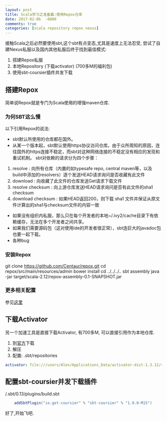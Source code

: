 ```yaml
---
layout: post
title: Scala学习之准备篇:使用Repox仓库
date: 2017-02-06  -0800
comments: true
categories: [scala repository repox nexus]
---
```


接触Scala之后必然要使用sbt,这个sbt有点变态,尤其是速度上无法忍受, 尝试了自建Nexus私服以及国内其他私服后终于找到最佳模式:
1. 搭建Repox私服
2. 本地Repository (下载activator) (700多M的福利包)
3. 使用sbt-coursier插件并发下载

## 搭建Repox
简单说Repox就是专门为Scala使用的增强maven仓库.

### 为何SBT这么慢
以下引用Repox的说法:

 - sbt默认所使用的仓库都在国外。
 - 从某一个版本起，sbt默认使用https协议访问仓库。由于众所周知的原因，连往国外的https连接不稳定，而sbt对这种网络连接的不稳定没有相应的发现和重试机制。
 sbt对依赖的请求分为四个步骤：
 1. resolve : 向所有仓库（内置的如typesafe repo, central maven等，以及build中添加的resolvers）逐个发送HEAD请求询问是否收藏有此文件
 2. download : 向收藏了此文件的仓库发送Get请求下载文件
 3. resolve checksum : 向上游仓库发送HEAD请求询问是否有此文件的sha1 checksum
 4. download checksum : 如果HEAD返回200，则下载 sha1 文件并保证从原文件计算出的sha1与checksum文件的内容一致
 - 如果没有组织内私服，那么只在每个开发者的本地~/.ivy2/cache目录下有依赖缓存，无法在多个开发者之间共享。
 - 如果我们需要源码包（这对使用ide的开发者很正常），sbt连巨大的javadoc包也要一起下载。
 - 各种bug

### 安装Repox

git clone https://github.com/Centaur/repox.git
cd repox/src/main/resources/admin
bower install
cd ../../../..
sbt assembly
java -jar target/scala-2.12/repox-assembly-0.1-SNAPSHOT.jar



### 更多相关配置
参见[这里][2]


## 下载Activator
另一个加速工具是直接下载Activator, 有700多M, 可以直接引用作为本地仓库.
1. 到[官方][3]下载
2. 解压
3. 配置: .sbt/repositories
```yml
activator: file:///users/Alex/Applications_Data/activator-dist-1.3.12/repository/, [organization]/[module]/(scala_[scalaVersion]/)(sbt_[sbtVersion]/)[revision]/[type]s/[artifact](-[classifier]).[ext]
```

## 配置sbt-coursier并发下载插件
/.sbt/0.13/plugins/build.sbt
```scala
    addSbtPlugin("io.get-coursier" % "sbt-coursier" % "1.0.0-M15")
```

好了,开始飞吧.

[2]:	https://github.com/Centaur/repox/wiki/%E5%85%A5%E9%97%A8%E6%8C%87%E5%8D%97
[3]:	https://www.lightbend.com/activator/download
